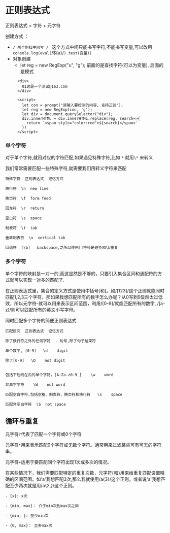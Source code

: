 # 正则表达式
正则表达式 = 字符 + 元字符

创建方式 ：
* `/ 两个斜杠中间写 / ` 这个方式中间只能书写字符,不能书写变量,可以改用`console.log(eval(`/${a}/`).test(变量)) `
* 对象创建
  -  let reg = new RegExp("u", "g"); 前面的是查找字符(可以为变量), 后面的是模式
  ```JS
    <div>
      01这是一个测试@163.com
    </div>
      
    <script>
      let con = prompt("请输入要检测的内容, 支持正则");
      let reg = new RegExp(con, 'g');
      let div = document.querySelector("div");
      div.innerHTML = div.innerHTML.replace(reg, search=>{
        return `<span style="color:red">${search}</span>`
      })
    </script>
  ```
### 单个字符
对于单个字符,就用对应的字符匹配,如果遇见特殊字符,比如 `*` 就用` \* ` 来转义

我们常常需要匹配一些特殊字符,就需要我们用转义字符来匹配
```
特殊字符  正则表达式  记忆方式

换行符  \n  new line

换页符  \f  form feed

回车符  \r  return

空白符  \s  space

制表符  \t  tab

垂直制表符  \v  vertical tab

回退符  [\b]   backspace,之所以使用[]符号是避免和\b重复

```
### 多个字符
单个字符的映射是一对一的,而这显然是不够的，只要引入集合区间和通配符的方式就可以实现一对多的匹配了.

在正则表达式里，集合的定义方式是使用中括号[和]。如/[123]/这个正则就能同时匹配1,2,3三个字符。那如果我想匹配所有的数字怎么办呢？从0写到9显然太过低效，所以元字符-就可以用来表示区间范围，利用/[0-9]/就能匹配所有的数字, /[a-z]/则可以匹配所有的英文小写字母。

同时匹配多个字符的简便正则表达式
```
匹配区间  正则表达式  记忆方式

除了换行符之外的任何字符  . 句号,除了句子结束符

单个数字, [0-9]   \d    digit

除了[0-9]   \D    not digit


包括下划线在内的单个字符，[A-Za-z0-9_]    \w    word

非单字字符    \W    not word

匹配空白字符,包括空格、制表符、换页符和换行符   \s    space

匹配非空白字符  \S  not space

```
## 循环与重复
元字符`?`代表了匹配一个字符或0个字符

元字符`*`用来表示匹配0个字符或无数个字符。通常用来过滤某些可有可无的字符串。

元字符`+`适用于要匹配同个字符出现1次或多次的情况。

在某些情况下，我们需要匹配特定的重复次数，元字符{和}用来给重复匹配设置精确的区间范围。如'a'我想匹配3次,那么我就使用/a{3}/这个正则，或者说'a'我想匹配至少两次就是用/a{2,}/这个正则。
```
- {x}: x次

- {min, max}： 介于min次到max次之间

- {min, }: 至少min次

- {0, max}： 至多max次
```
